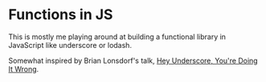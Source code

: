 # Functions in JS

This is mostly me playing around at building a functional library in JavaScript
like underscore or lodash.

Somewhat inspired by Brian Lonsdorf's talk, [Hey Underscore, You're Doing
It Wrong](https://www.youtube.com/watch?v=m3svKOdZijA).

